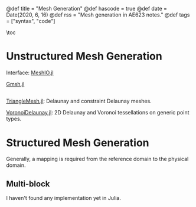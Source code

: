 @def title = "Mesh Generation"
@def hascode = true
@def date = Date(2020, 6, 16)
@def rss = "Mesh generation in AE623 notes."
@def tags = ["syntax", "code"]

\toc

# Unstructured Mesh Generation

Interface: [MeshIO.jl](https://github.com/JuliaIO/MeshIO.jl)

[Gmsh.jl](https://github.com/JuliaFEM/Gmsh.jl)

##

[TriangleMesh.jl](https://github.com/konsim83/TriangleMesh.jl): Delaunay and constraint Delaunay meshes.

[VoronoiDelaunay.jl](https://github.com/JuliaGeometry/VoronoiDelaunay.jl): 2D Delaunay and Voronoi tessellations on generic point types.

# Structured Mesh Generation

Generally, a mapping is required from the reference domain to the physical domain.

## Multi-block

I haven't found any implementation yet in Julia.
